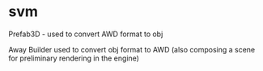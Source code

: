 # svm
Prefab3D - used to convert AWD format to obj

Away Builder used to convert obj format to AWD (also composing a scene for preliminary rendering in the engine)

